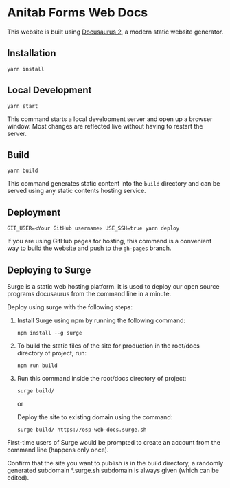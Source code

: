 # Anitab Forms Web Docs

This website is built using [Docusaurus 2](https://v2.docusaurus.io/), a modern static website generator.

## Installation

```
yarn install
```

## Local Development

```
yarn start
```

This command starts a local development server and open up a browser window. Most changes are reflected live without having to restart the server.

## Build

```
yarn build
```

This command generates static content into the `build` directory and can be served using any static contents hosting service.

## Deployment

```
GIT_USER=<Your GitHub username> USE_SSH=true yarn deploy
```

If you are using GitHub pages for hosting, this command is a convenient way to build the website and push to the `gh-pages` branch.

## Deploying to Surge

Surge is a static web hosting platform. It is used to deploy our open source programs docusaurus from the command line in a minute.

Deploy using surge with the following steps:

1. Install Surge using npm by running the following command:
    ```
    npm install --g surge
    ```
2. To build the static files of the site for production in the root/docs directory of project, run:
    ```
    npm run build
    ```
3. Run this command inside the root/docs directory of project:
    ```
    surge build/
    ```
    or

    Deploy the site to existing domain using the command:
    ```
    surge build/ https://osp-web-docs.surge.sh
    ```

First-time users of Surge would be prompted to create an account from the command line (happens only once).

Confirm that the site you want to publish is in the build directory, a randomly generated subdomain *.surge.sh subdomain is always given (which can be edited).

